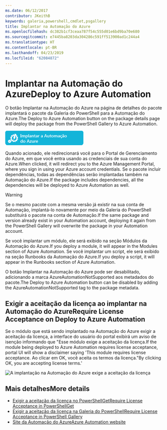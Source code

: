 ```yaml
---
ms.date: 06/12/2017
contributor: JKeithB
keywords: galeria,powershell,cmdlet,psgallery
title: Implantar na Automação do Azure
ms.openlocfilehash: dc382b1cf3ceaa787f54c555d01e6bd9ba70e680
ms.sourcegitcommit: e7445ba8203da304286c591ff513900ad1c244a4
ms.translationtype: HT
ms.contentlocale: pt-BR
ms.lasthandoff: 04/23/2019
ms.locfileid: "62084872"
---
```

# <a name="deploy-to-azure-automation"></a><span data-ttu-id="48b5e-103">Implantar na Automação do Azure</span><span class="sxs-lookup"><span data-stu-id="48b5e-103">Deploy to Azure Automation</span></span>

<span data-ttu-id="48b5e-104">O botão Implantar na Automação do Azure na página de detalhes do pacote implantará o pacote da Galeria do PowerShell para a Automação do Azure.</span><span class="sxs-lookup"><span data-stu-id="48b5e-104">The Deploy to Azure Automation button on the package details page will deploy the package from the PowerShell Gallery to Azure Automation.</span></span>

![Botão Implantar na Automação do Azure](../../Images/DeployToAzureAutomationButton.png)

<span data-ttu-id="48b5e-106">Quando acionado, ele redirecionará você para o Portal de Gerenciamento do Azure, em que você entra usando as credenciais de sua conta do Azure.</span><span class="sxs-lookup"><span data-stu-id="48b5e-106">When clicked, it will redirect you to the Azure Management Portal, where you sign in using your Azure account credentials.</span></span>
<span data-ttu-id="48b5e-107">Se o pacote incluir dependências, todas as dependências serão implantadas também na Automação do Azure.</span><span class="sxs-lookup"><span data-stu-id="48b5e-107">If the package includes dependencies, all the dependencies will be deployed to Azure Automation as well.</span></span>

> [!WARNING]
> <span data-ttu-id="48b5e-108">Se o mesmo pacote com a mesma versão já existir na sua conta de Automação, implantá-lo novamente por meio da Galeria do PowerShell substituirá o pacote na conta de Automação.</span><span class="sxs-lookup"><span data-stu-id="48b5e-108">If the same package and version already exist in your Automation account, deploying it again from the PowerShell Gallery will overwrite the package in your Automation account.</span></span>

<span data-ttu-id="48b5e-109">Se você implantar um módulo, ele será exibido na seção Módulos da Automação do Azure.</span><span class="sxs-lookup"><span data-stu-id="48b5e-109">If you deploy a module, it will appear in the Modules section of Azure Automation.</span></span>  <span data-ttu-id="48b5e-110">Se você implantar um script, ele será exibido na seção Runbooks da Automação do Azure.</span><span class="sxs-lookup"><span data-stu-id="48b5e-110">If you deploy a script, it will appear in the Runbooks section of Azure Automation.</span></span>

<span data-ttu-id="48b5e-111">O botão Implantar na Automação do Azure pode ser desabilitado, adicionando a marca AzureAutomationNotSupported aos metadados do pacote.</span><span class="sxs-lookup"><span data-stu-id="48b5e-111">The Deploy to Azure Automation button can be disabled by adding the AzureAutomationNotSupported tag to the package metadata.</span></span>

## <a name="require-license-acceptance-on-deploy-to-azure-automation"></a><span data-ttu-id="48b5e-112">Exigir a aceitação da licença ao implantar na Automação do Azure</span><span class="sxs-lookup"><span data-stu-id="48b5e-112">Require License Acceptance on Deploy to Azure Automation</span></span>

<span data-ttu-id="48b5e-113">Se o módulo que está sendo implantado na Automação do Azure exigir a aceitação da licença, a interface do usuário do portal exibirá um aviso de isenção informando que "Esse módulo exige a aceitação da licença.</span><span class="sxs-lookup"><span data-stu-id="48b5e-113">If the module being deployed to Azure Automation requires license acceptance, portal UI will show a disclaimer saying 'This module requires license acceptance.</span></span> <span data-ttu-id="48b5e-114">Ao clicar em OK, você aceita os termos da licença."</span><span class="sxs-lookup"><span data-stu-id="48b5e-114">By clicking OK, you are accepting license terms.'</span></span>

![A implantação na Automação do Azure exige a aceitação da licença](../../Images/DeployToAzureAutomationRequireLicenseAcceptanceDisclaimer.png)

## <a name="more-details"></a><span data-ttu-id="48b5e-116">Mais detalhes</span><span class="sxs-lookup"><span data-stu-id="48b5e-116">More details</span></span>

- [<span data-ttu-id="48b5e-117">Exigir a aceitação da licença no PowerShellGet</span><span class="sxs-lookup"><span data-stu-id="48b5e-117">Require License Acceptance in PowerShellGet</span></span>](../../concepts/module-license-acceptance.md)
- [<span data-ttu-id="48b5e-118">Exigir a aceitação da licença na Galeria do PowerShell</span><span class="sxs-lookup"><span data-stu-id="48b5e-118">Require License Acceptance in PowerShell Gallery</span></span>](packages-that-require-license-acceptance.md)
- [<span data-ttu-id="48b5e-119">Site da Automação do Azure</span><span class="sxs-lookup"><span data-stu-id="48b5e-119">Azure Automation website</span></span>](http://azure.microsoft.com/services/automation/)
